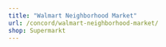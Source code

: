 ```yaml
---
title: "Walmart Neighborhood Market"
url: /concord/walmart-neighborhood-market/
shop: Supermarkt
---
```

